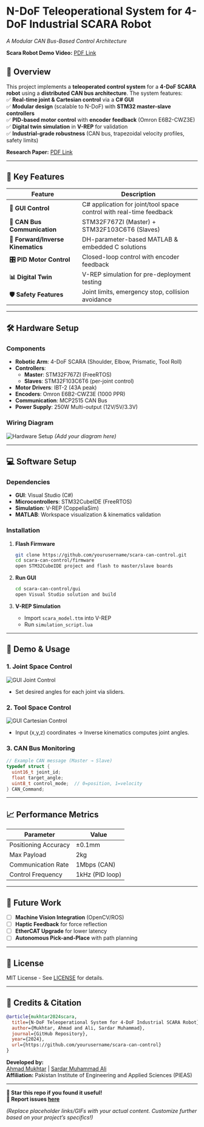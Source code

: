 # **N-DoF Teleoperational System for 4-DoF Industrial SCARA Robot**  
*A Modular CAN Bus-Based Control Architecture*  


**Scara Robot Demo Video:** [PDF Link](https://drive.google.com/file/d/1_Rjsqo9XiC1aGFfsBElCld4F-KgaRdup/view?usp=sharing) 

 

## **📌 Overview**  
This project implements a **teleoperated control system** for a **4-DoF SCARA robot** using a **distributed CAN bus architecture**. The system features:  
✅ **Real-time joint & Cartesian control** via a **C# GUI**  
✅ **Modular design** (scalable to N-DoF) with **STM32 master-slave controllers**  
✅ **PID-based motor control** with **encoder feedback** (Omron E6B2-CWZ3E)  
✅ **Digital twin simulation** in **V-REP** for validation  
✅ **Industrial-grade robustness** (CAN bus, trapezoidal velocity profiles, safety limits)  

**Research Paper:** [PDF Link](https://drive.google.com/file/d/1TaON4kpfjoUx2aGAXLBC6Rx7xFMzxIFO/view?usp=sharing) 

---

## **🚀 Key Features**  
| **Feature**               | **Description** |
|---------------------------|----------------|
| **📱 GUI Control** | C# application for joint/tool space control with real-time feedback |
| **🔌 CAN Bus Communication** | STM32F767ZI (Master) + STM32F103C6T6 (Slaves) |
| **🤖 Forward/Inverse Kinematics** | DH-parameter-based MATLAB & embedded C solutions |
| **🎛️ PID Motor Control** | Closed-loop control with encoder feedback |
| **📊 Digital Twin** | V-REP simulation for pre-deployment testing |
| **🛡️ Safety Features** | Joint limits, emergency stop, collision avoidance |

---

## **🛠️ Hardware Setup**  
### **Components**  
- **Robotic Arm**: 4-DoF SCARA (Shoulder, Elbow, Prismatic, Tool Roll)  
- **Controllers**:  
  - **Master**: STM32F767ZI (FreeRTOS)  
  - **Slaves**: STM32F103C6T6 (per-joint control)  
- **Motor Drivers**: IBT-2 (43A peak)  
- **Encoders**: Omron E6B2-CWZ3E (1000 PPR)  
- **Communication**: MCP2515 CAN Bus  
- **Power Supply**: 250W Multi-output (12V/5V/3.3V)  

### **Wiring Diagram**  
![Hardware Setup](assets/wiring_diagram.png) *(Add your diagram here)*  

---

## **💻 Software Setup**  
### **Dependencies**  
- **GUI**: Visual Studio (C#)  
- **Microcontrollers**: STM32CubeIDE (FreeRTOS)  
- **Simulation**: V-REP (CoppeliaSim)  
- **MATLAB**: Workspace visualization & kinematics validation  

### **Installation**  
1. **Flash Firmware**  
   ```bash
   git clone https://github.com/yourusername/scara-can-control.git
   cd scara-can-control/firmware
   open STM32CubeIDE project and flash to master/slave boards
   ```

2. **Run GUI**  
   ```bash
   cd scara-can-control/gui
   open Visual Studio solution and build
   ```

3. **V-REP Simulation**  
   - Import `scara_model.ttm` into V-REP  
   - Run `simulation_script.lua`  

---

## **🎯 Demo & Usage**  
### **1. Joint Space Control**  
![GUI Joint Control](assets/gui_joint.png)  
- Set desired angles for each joint via sliders.  

### **2. Tool Space Control**  
![GUI Cartesian Control](assets/gui_cartesian.png)  
- Input (x,y,z) coordinates → Inverse kinematics computes joint angles.  

### **3. CAN Bus Monitoring**  
```c
// Example CAN message (Master → Slave)
typedef struct {
  uint16_t joint_id;
  float target_angle;
  uint8_t control_mode;  // 0=position, 1=velocity
} CAN_Command;
```

---

## **📈 Performance Metrics**  
| **Parameter**       | **Value**       |
|---------------------|-----------------|
| Positioning Accuracy | ±0.1mm         |
| Max Payload         | 2kg            |
| Communication Rate  | 1Mbps (CAN)    |
| Control Frequency   | 1kHz (PID loop)|

---

## **🔮 Future Work**  
- [ ] **Machine Vision Integration** (OpenCV/ROS)  
- [ ] **Haptic Feedback** for force reflection  
- [ ] **EtherCAT Upgrade** for lower latency  
- [ ] **Autonomous Pick-and-Place** with path planning  

---

## **📜 License**  
MIT License - See [LICENSE](LICENSE) for details.  

---

## **🙌 Credits & Citation**  
```bibtex
@article{mukhtar2024scara,
  title={N-DoF Teleoperational System for 4-DoF Industrial SCARA Robot},
  author={Mukhtar, Ahmad and Ali, Sardar Muhammad},
  journal={GitHub Repository},
  year={2024},
  url={https://github.com/yourusername/scara-can-control}
}
```

**Developed by:**  
[Ahmad Mukhtar](mailto:ahmadamukhtar860@gmail.com) | [Sardar Muhammad Ali](mailto:alisardar0211@gmail.com)  
**Affiliation:** Pakistan Institute of Engineering and Applied Sciences (PIEAS)  

---

**🌟 Star this repo if you found it useful!**  
**🐛 Report issues [here](#)**  

*(Replace placeholder links/GIFs with your actual content. Customize further based on your project’s specifics!)*  

